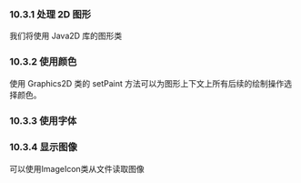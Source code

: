 ### 10.3.1 处理 2D 图形

我们将使用 Java2D 库的图形类

### 10.3.2 使用颜色

使用 Graphics2D 类的 setPaint 方法可以为图形上下文上所有后续的绘制操作选择颜色。

### 10.3.3 使用字体



### 10.3.4 显示图像

可以使用ImageIcon类从文件读取图像

